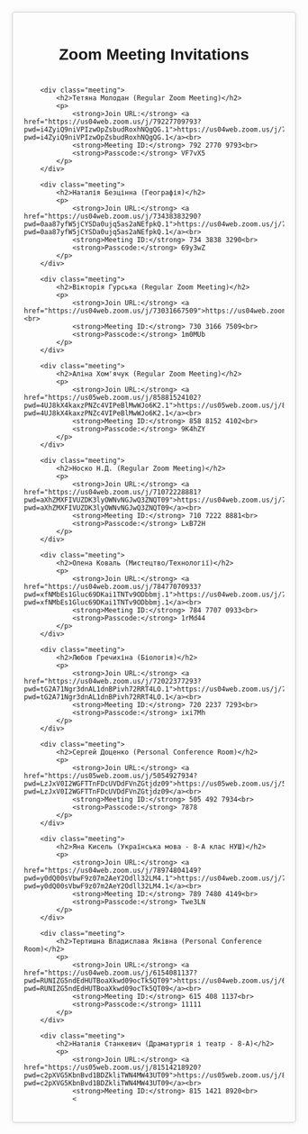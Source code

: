 <!DOCTYPE html>
<html lang="en">
<head>
    <meta charset="UTF-8">
    <title>Zoom Meeting Invitations</title>
    <style>
        body {
            font-family: Arial, sans-serif;
        }
        .container {
            max-width: 600px;
            margin: auto;
            padding: 20px;
            border: 1px solid #ccc;
            border-radius: 5px;
            box-shadow: 0 0 10px rgba(0,0,0,0.1);
        }
        h1 {
            text-align: center;
            margin-bottom: 40px;
        }
        .meeting {
            margin-bottom: 20px;
        }
        .meeting h2 {
            margin-bottom: 10px;
        }
        .meeting pre {
            background: #f4f4f4;
            padding: 10px;
            border: 1px solid #ccc;
            border-radius: 5px;
        }
    </style>
</head>
<body>
    <div class="container">
        <h1>Zoom Meeting Invitations</h1>

        <div class="meeting">
            <h2>Тетяна Молодан (Regular Zoom Meeting)</h2>
            <p>
                <strong>Join URL:</strong> <a href="https://us04web.zoom.us/j/79227709793?pwd=i4ZyiQ9niVPIzwOpZsbudRoxhNQgQG.1">https://us04web.zoom.us/j/79227709793?pwd=i4ZyiQ9niVPIzwOpZsbudRoxhNQgQG.1</a><br>
                <strong>Meeting ID:</strong> 792 2770 9793<br>
                <strong>Passcode:</strong> VF7vX5
            </p>
        </div>

        <div class="meeting">
            <h2>Наталія Безцінна (Географія)</h2>
            <p>
                <strong>Join URL:</strong> <a href="https://us04web.zoom.us/j/73438383290?pwd=0aa87yfW5jCYSDa0ujq5as2aNEfpkQ.1">https://us04web.zoom.us/j/73438383290?pwd=0aa87yfW5jCYSDa0ujq5as2aNEfpkQ.1</a><br>
                <strong>Meeting ID:</strong> 734 3838 3290<br>
                <strong>Passcode:</strong> 69y3wZ
            </p>
        </div>

        <div class="meeting">
            <h2>Вікторія Гурська (Regular Zoom Meeting)</h2>
            <p>
                <strong>Join URL:</strong> <a href="https://us04web.zoom.us/j/73031667509">https://us04web.zoom.us/j/73031667509</a><br>
                <strong>Meeting ID:</strong> 730 3166 7509<br>
                <strong>Passcode:</strong> 1m0MUb
            </p>
        </div>

        <div class="meeting">
            <h2>Аліна Хом'ячук (Regular Zoom Meeting)</h2>
            <p>
                <strong>Join URL:</strong> <a href="https://us05web.zoom.us/j/85881524102?pwd=4UJ8kX4kaxzPNZc4VIPeBlMwWJo6K2.1">https://us05web.zoom.us/j/85881524102?pwd=4UJ8kX4kaxzPNZc4VIPeBlMwWJo6K2.1</a><br>
                <strong>Meeting ID:</strong> 858 8152 4102<br>
                <strong>Passcode:</strong> 9K4hZY
            </p>
        </div>

        <div class="meeting">
            <h2>Носко Н.Д. (Regular Zoom Meeting)</h2>
            <p>
                <strong>Join URL:</strong> <a href="https://us04web.zoom.us/j/71072228881?pwd=aXhZMXFIVUZDK3lyOWNvNGJwQ3ZNQT09">https://us04web.zoom.us/j/71072228881?pwd=aXhZMXFIVUZDK3lyOWNvNGJwQ3ZNQT09</a><br>
                <strong>Meeting ID:</strong> 710 7222 8881<br>
                <strong>Passcode:</strong> LxB72H
            </p>
        </div>

        <div class="meeting">
            <h2>Олена Коваль (Мистецтво/Технології)</h2>
            <p>
                <strong>Join URL:</strong> <a href="https://us04web.zoom.us/j/78477070933?pwd=xfNMbEs1Gluc69DKai1TNTv9ODbbmj.1">https://us04web.zoom.us/j/78477070933?pwd=xfNMbEs1Gluc69DKai1TNTv9ODbbmj.1</a><br>
                <strong>Meeting ID:</strong> 784 7707 0933<br>
                <strong>Passcode:</strong> 1rMd44
            </p>
        </div>

        <div class="meeting">
            <h2>Любов Гречихіна (Біологія)</h2>
            <p>
                <strong>Join URL:</strong> <a href="https://us04web.zoom.us/j/72022377293?pwd=tG2A71Ngr3dnAL1dnBPivh72RRT4LO.1">https://us04web.zoom.us/j/72022377293?pwd=tG2A71Ngr3dnAL1dnBPivh72RRT4LO.1</a><br>
                <strong>Meeting ID:</strong> 720 2237 7293<br>
                <strong>Passcode:</strong> ixi7Mh
            </p>
        </div>

        <div class="meeting">
            <h2>Сергей Доценко (Personal Conference Room)</h2>
            <p>
                <strong>Join URL:</strong> <a href="https://us05web.zoom.us/j/5054927934?pwd=LzJxV0I2WGFTTnFDcUVDdFVnZGtjdz09">https://us05web.zoom.us/j/5054927934?pwd=LzJxV0I2WGFTTnFDcUVDdFVnZGtjdz09</a><br>
                <strong>Meeting ID:</strong> 505 492 7934<br>
                <strong>Passcode:</strong> 7878
            </p>
        </div>

        <div class="meeting">
            <h2>Яна Кисель (Українська мова - 8-А клас НУШ)</h2>
            <p>
                <strong>Join URL:</strong> <a href="https://us04web.zoom.us/j/78974804149?pwd=y0dQ00sVbwF9z07m2AeY2Odll32LM4.1">https://us04web.zoom.us/j/78974804149?pwd=y0dQ00sVbwF9z07m2AeY2Odll32LM4.1</a><br>
                <strong>Meeting ID:</strong> 789 7480 4149<br>
                <strong>Passcode:</strong> Twe3LN
            </p>
        </div>

        <div class="meeting">
            <h2>Тертишна Владислава Яківна (Personal Conference Room)</h2>
            <p>
                <strong>Join URL:</strong> <a href="https://us04web.zoom.us/j/6154081137?pwd=RUNIZG5ndEdHUTBoaXkwd09ocTk5QT09">https://us04web.zoom.us/j/6154081137?pwd=RUNIZG5ndEdHUTBoaXkwd09ocTk5QT09</a><br>
                <strong>Meeting ID:</strong> 615 408 1137<br>
                <strong>Passcode:</strong> 11111
            </p>
        </div>

        <div class="meeting">
            <h2>Наталія Станкевич (Драматургія і театр - 8-А)</h2>
            <p>
                <strong>Join URL:</strong> <a href="https://us05web.zoom.us/j/81514218920?pwd=c2pXVG5KbnBvd1BDZkliTWN4MW43UT09">https://us05web.zoom.us/j/81514218920?pwd=c2pXVG5KbnBvd1BDZkliTWN4MW43UT09</a><br>
                <strong>Meeting ID:</strong> 815 1421 8920<br>
                <
